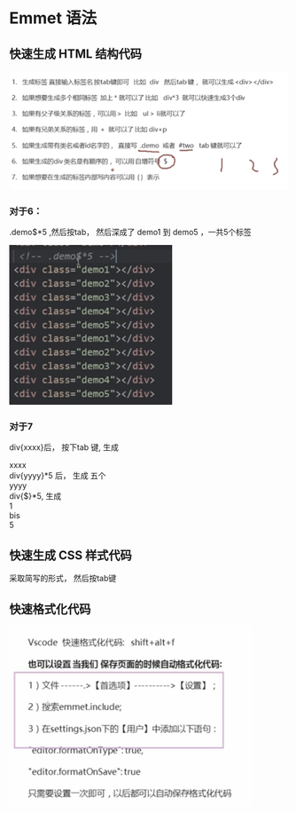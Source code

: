 # Emmet 语法

## 快速生成 HTML 结构代码

![](.\image\Chapter1_Css简介_003_emmet语法_1.png)

### 对于6：

.demo$*5 ,然后按tab， 然后深成了 demo1 到 demo5 ，一共5个标签

![](.\image\Chapter1_Css简介_003_emmet语法_2.png)

### 对于7

div{xxxx}后，  按下tab 键, 生成<div>xxxx</div>
div{yyyy}*5 后， 生成 五个 <div>yyyy</div> 
div{$}*5, 生成<div>1</div>  bis <div>5</div> 

## 快速生成 CSS 样式代码

采取简写的形式， 然后按tab键

## 快速格式化代码

![](.\image\Chapter1_Css简介_005_emmet语法_快速格式化代码.png)
